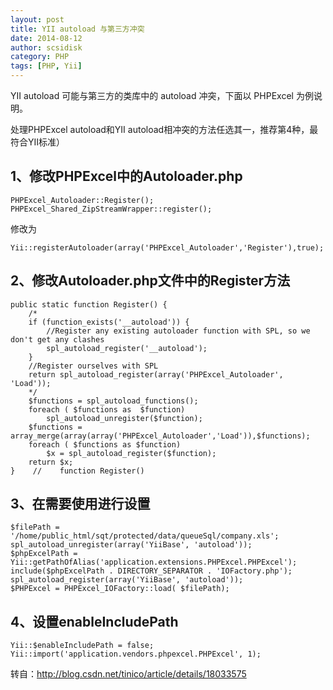 ```yaml
---
layout: post
title: YII autoload 与第三方冲突
date: 2014-08-12
author: scsidisk
category: PHP
tags: [PHP, Yii]
---
```


YII autoload 可能与第三方的类库中的 autoload 冲突，下面以 PHPExcel 为例说明。

处理PHPExcel autoload和YII autoload相冲突的方法任选其一，推荐第4种，最符合YII标准）

## 1、修改PHPExcel中的Autoloader.php

```
PHPExcel_Autoloader::Register();
PHPExcel_Shared_ZipStreamWrapper::register();
```

修改为

```
Yii::registerAutoloader(array('PHPExcel_Autoloader','Register'),true);
```

## 2、修改Autoloader.php文件中的Register方法

```
public static function Register() {
    /*
    if (function_exists('__autoload')) {
        //Register any existing autoloader function with SPL, so we don't get any clashes
        spl_autoload_register('__autoload');
    }
    //Register ourselves with SPL
    return spl_autoload_register(array('PHPExcel_Autoloader', 'Load'));
    */
    $functions = spl_autoload_functions();
    foreach ( $functions as  $function)
        spl_autoload_unregister($function);
    $functions = array_merge(array(array('PHPExcel_Autoloader','Load')),$functions);
    foreach ( $functions as $function)
        $x = spl_autoload_register($function);
    return $x;
}    //    function Register()
```

## 3、在需要使用进行设置

```
$filePath = '/home/public_html/sqt/protected/data/queueSql/company.xls';
spl_autoload_unregister(array('YiiBase', 'autoload'));
$phpExcelPath = Yii::getPathOfAlias('application.extensions.PHPExcel.PHPExcel');
include($phpExcelPath . DIRECTORY_SEPARATOR . 'IOFactory.php');
spl_autoload_register(array('YiiBase', 'autoload'));
$PHPExcel = PHPExcel_IOFactory::load( $filePath);
```

## 4、设置enableIncludePath

```
Yii::$enableIncludePath = false;
Yii::import('application.vendors.phpexcel.PHPExcel', 1);
```

转自：http://blog.csdn.net/tinico/article/details/18033575